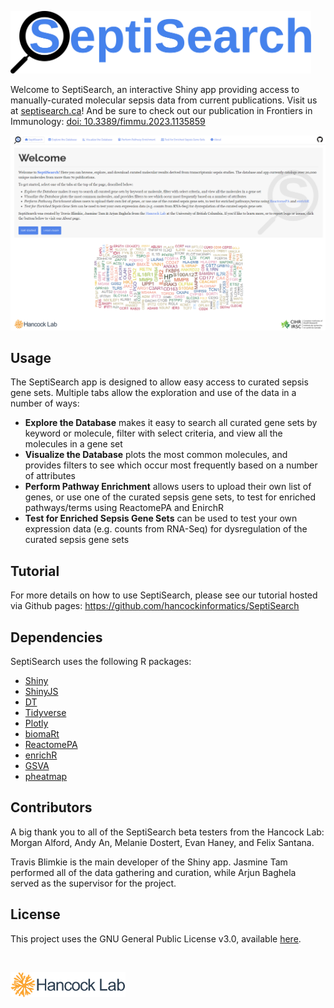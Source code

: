 [<img src="www/septisearch.svg" height="100px">](https://septisearch.ca)

Welcome to SeptiSearch, an interactive Shiny app providing access to
manually-curated molecular sepsis data from current publications. Visit us 
at [septisearch.ca](https://septisearch.ca)! And be sure to check out our 
publication in Frontiers in Immunology: 
[doi: 10.3389/fimmu.2023.1135859](https://doi.org/10.3389/fimmu.2023.1135859)


![](www/septisearch_home.png)


## Usage
The SeptiSearch app is designed to allow easy access to curated sepsis gene 
sets. Multiple tabs allow the exploration and use of the data in a number of 
ways:

- **Explore the Database** makes it easy to search all curated gene sets by
keyword or molecule, filter with select criteria, and view all the molecules in
a gene set
- **Visualize the Database** plots the most common molecules, and provides
filters to see which occur most frequently based on a number of attributes
- **Perform Pathway Enrichment** allows users to upload their own list of genes,
or use one of the curated sepsis gene sets, to test for enriched pathways/terms
using ReactomePA and EnirchR
- **Test for Enriched Sepsis Gene Sets** can be used to test your own expression
data (e.g. counts from RNA-Seq) for dysregulation of the curated sepsis gene
sets

## Tutorial
For more details on how to use SeptiSearch, please see our tutorial hosted via 
Github pages:
https://github.com/hancockinformatics/SeptiSearch

## Dependencies
SeptiSearch uses the following R packages:

- [Shiny](https://shiny.rstudio.com/)
- [ShinyJS](https://deanattali.com/shinyjs/)
- [DT](https://rstudio.github.io/DT/)
- [Tidyverse](https://www.tidyverse.org/)
- [Plotly](https://plotly.com/r/)
- [biomaRt](https://bioconductor.org/packages/biomaRt/)
- [ReactomePA](https://bioconductor.org/packages/ReactomePA)
- [enrichR](https://cran.r-project.org/package=enrichR)
- [GSVA](https://github.com/rcastelo/GSVA)
- [pheatmap](https://cran.r-project.org/package=pheatmap)

## Contributors
A big thank you to all of the SeptiSearch beta testers from the Hancock Lab:
Morgan Alford, Andy An, Melanie Dostert, Evan Haney, and Felix Santana.

Travis Blimkie is the main developer of the Shiny app. Jasmine Tam performed all
of the data gathering and curation, while Arjun Baghela served as the supervisor
for the project.

## License
This project uses the GNU General Public License v3.0, available
[here](https://github.com/hancockinformatics/SeptiSearch/blob/master/LICENSE).

<br>

[<img src="www/hancock-lab-logo.svg" height="40px">](http://cmdr.ubc.ca/bobh/)
